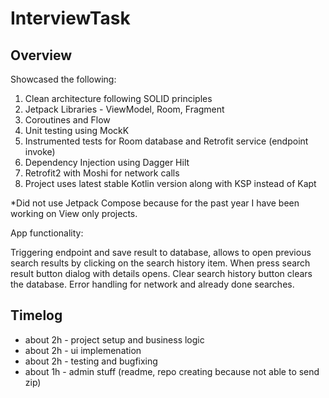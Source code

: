 # InterviewTask

## Overview

Showcased the following:

1. Clean architecture following SOLID principles
2. Jetpack Libraries - ViewModel, Room, Fragment
3. Coroutines and Flow
4. Unit testing using MockK
5. Instrumented tests for Room database and Retrofit service (endpoint invoke) 
6. Dependency Injection using Dagger Hilt
7. Retrofit2 with Moshi for network calls
8. Project uses latest stable Kotlin version along with KSP instead of Kapt

*Did not use Jetpack Compose because for the past year I have been working on View only projects.

App functionality:

Triggering endpoint and save result to database, allows to open previous search results by clicking on the search history item. When press search result button dialog with details opens. Clear search history button clears the database. Error handling for network and already done searches.

## Timelog

- about 2h - project setup and business logic
- about 2h - ui implemenation
- about 2h - testing and bugfixing
- about 1h - admin stuff (readme, repo creating because not able to send zip)